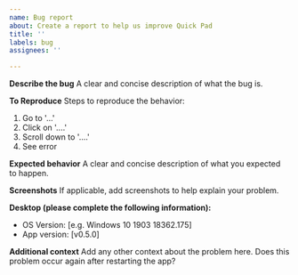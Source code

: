 ```yaml
---
name: Bug report
about: Create a report to help us improve Quick Pad
title: ''
labels: bug
assignees: ''

---
```


**Describe the bug**
A clear and concise description of what the bug is.

**To Reproduce**
Steps to reproduce the behavior:
1. Go to '...'
2. Click on '....'
3. Scroll down to '....'
4. See error

**Expected behavior**
A clear and concise description of what you expected to happen.

**Screenshots**
If applicable, add screenshots to help explain your problem.

**Desktop (please complete the following information):**
 - OS Version: [e.g. Windows 10 1903 18362.175]
 - App version: [v0.5.0]

**Additional context**
Add any other context about the problem here. Does this problem occur again after restarting the app?
